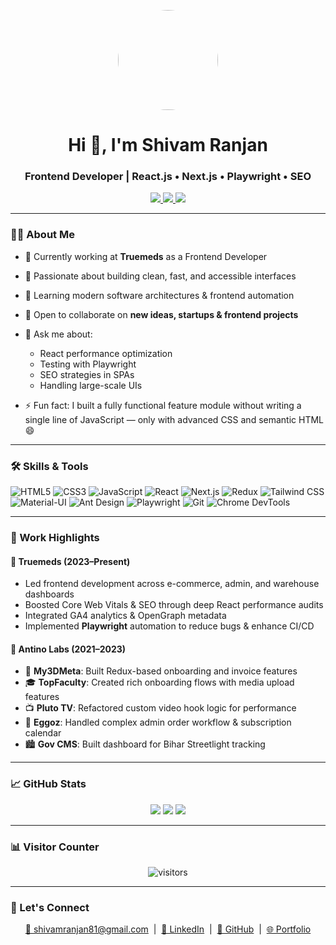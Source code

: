 <p align="center">
  <img src="https://github.com/Shivam8100.png" width="160" style="border-radius: 50%;" />
</p>

<h1 align="center">Hi 👋, I'm Shivam Ranjan</h1>
<h3 align="center">Frontend Developer | React.js • Next.js • Playwright • SEO</h3>

<p align="center">
  <a href="https://thefrontify.com/" target="_blank">
    <img src="https://img.shields.io/badge/🌐 Portfolio–Visit-blue?style=for-the-badge" />
  </a>
  <a href="mailto:shivamranjan81@gmail.com">
    <img src="https://img.shields.io/badge/📧 Email–Me-red?style=for-the-badge" />
  </a>
  <a href="https://www.linkedin.com/in/shivam-ranjan-b57a28150/" target="_blank">
    <img src="https://img.shields.io/badge/🔗 LinkedIn–Connect-blue?style=for-the-badge&logo=linkedin" />
  </a>
</p>

---

### 👨‍💻 About Me

- 💼 Currently working at **Truemeds** as a Frontend Developer  
- 🚀 Passionate about building clean, fast, and accessible interfaces  
- 🧠 Learning modern software architectures & frontend automation  
- 🤝 Open to collaborate on **new ideas, startups & frontend projects**  
- 💬 Ask me about:
  - React performance optimization
  - Testing with Playwright
  - SEO strategies in SPAs
  - Handling large-scale UIs

- ⚡ Fun fact: I built a fully functional feature module without writing a single line of JavaScript — only with advanced CSS and semantic HTML 😄

---

### 🛠️ Skills & Tools

![HTML5](https://img.shields.io/badge/HTML5-E34F26?style=flat&logo=html5&logoColor=white)
![CSS3](https://img.shields.io/badge/CSS3-1572B6?style=flat&logo=css3&logoColor=white)
![JavaScript](https://img.shields.io/badge/JavaScript-ES6+-F7DF1E?style=flat&logo=javascript&logoColor=black)
![React](https://img.shields.io/badge/React.js-61DAFB?style=flat&logo=react)
![Next.js](https://img.shields.io/badge/Next.js-000000?style=flat&logo=next.js)
![Redux](https://img.shields.io/badge/Redux_Toolkit-764ABC?style=flat&logo=redux)
![Tailwind CSS](https://img.shields.io/badge/Tailwind-38B2AC?style=flat&logo=tailwind-css)
![Material-UI](https://img.shields.io/badge/Material_UI-007FFF?style=flat&logo=mui)
![Ant Design](https://img.shields.io/badge/AntD-0170FE?style=flat&logo=ant-design)
![Playwright](https://img.shields.io/badge/Playwright-47b17c?style=flat&logo=playwright)
![Git](https://img.shields.io/badge/Git-F05032?style=flat&logo=git)
![Chrome DevTools](https://img.shields.io/badge/Chrome_DevTools-4285F4?style=flat&logo=google-chrome)

---

### 💼 Work Highlights

#### 🏢 **Truemeds (2023–Present)**  
- Led frontend development across e-commerce, admin, and warehouse dashboards  
- Boosted Core Web Vitals & SEO through deep React performance audits  
- Integrated GA4 analytics & OpenGraph metadata  
- Implemented **Playwright** automation to reduce bugs & enhance CI/CD

#### 🧬 **Antino Labs (2021–2023)**  
- 🚀 **My3DMeta**: Built Redux-based onboarding and invoice features  
- 🎓 **TopFaculty**: Created rich onboarding flows with media upload features  
- 📺 **Pluto TV**: Refactored custom video hook logic for performance  
- 🥚 **Eggoz**: Handled complex admin order workflow & subscription calendar  
- 🏙 **Gov CMS**: Built dashboard for Bihar Streetlight tracking

---

### 📈 GitHub Stats

<p align="center">
  <img src="https://github-readme-stats.vercel.app/api?username=Shivam8100&show_icons=true&theme=tokyonight" />
  <img src="https://github-readme-streak-stats.herokuapp.com/?user=Shivam8100&theme=tokyonight" />
  <img src="https://github-readme-stats.vercel.app/api/top-langs/?username=Shivam8100&layout=compact&theme=tokyonight" />
</p>

---

### 📊 Visitor Counter

<p align="center">
  <img src="https://komarev.com/ghpvc/?username=Shivam8100&style=for-the-badge" alt="visitors" />
</p>

---

### 📣 Let's Connect

<p align="center">
  <a href="mailto:shivamranjan81@gmail.com">📧 shivamranjan81@gmail.com</a> &nbsp;|&nbsp;
  <a href="https://www.linkedin.com/in/shivam-ranjan-b57a28150/">🔗 LinkedIn</a> &nbsp;|&nbsp;
  <a href="https://github.com/Shivam8100">🐙 GitHub</a> &nbsp;|&nbsp;
  <a href="https://shivam8100.github.io/portfolio/">🌐 Portfolio</a>
</p>
